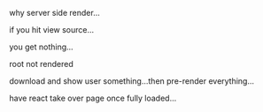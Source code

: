 why server side render...

if you hit view source...

you get nothing...

<div> root not rendered </div>

download and show user something...then pre-render everything...

have react take over page once fully loaded...

